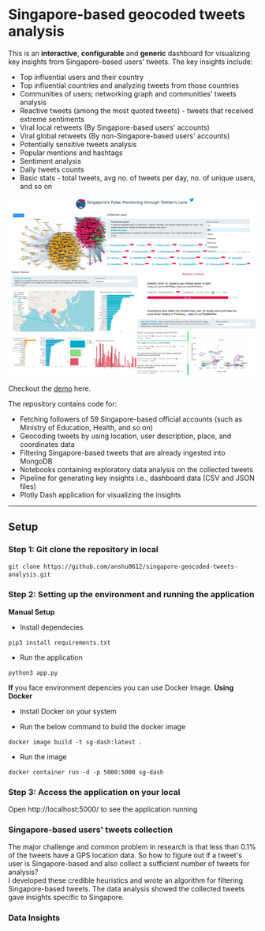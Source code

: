 # Singapore-based geocoded tweets analysis

This is an **interactive**, **configurable** and **generic** dashboard for visualizing key insights from Singapore-based users' tweets. The key insights include:
- Top influential users and their country
- Top influential countries and analyzing tweets from those countries 
- Communities of users; networking graph and communities' tweets analysis
- Reactive tweets (among the most quoted tweets) - tweets that received extreme sentiments
- Viral local retweets (By Singapore-based users' accounts)
- Viral global retweets (By non-Singapore-based users' accounts)
- Potentially sensitive tweets analysis
- Popular mentions and hashtags
- Sentiment analysis 
- Daily tweets counts 
- Basic stats - total tweets, avg no. of tweets per day, no. of unique users, and so on
  
![Alt text](dash_glimpse.png)

Checkout the [demo](http://sg-tweets-monitoring.herokuapp.com/) here. 

The repository contains code for: 
- Fetching followers of 59 Singapore-based official accounts (such as Ministry of Education, Health, and so on)  
- Geocoding tweets by using location, user description, place, and coordinates data
- Filtering Singapore-based tweets that are already ingested into MongoDB 
- Notebooks containing exploratory data analysis on the collected tweets
- Pipeline for generating key insights i.e., dashboard data (CSV and JSON files)
- Plotly Dash application for visualizing the insights

--------------------------------------------------------------------------------

## Setup 

###  Step 1: Git clone the repository in local

```
git clone https://github.com/anshu0612/singapore-geocoded-tweets-analysis.git
```

###  Step 2: Setting up the environment and running the application

**Manual Setup** 

- Install dependecies 
```
pip3 install requirements.txt
```

- Run the application 
```
python3 app.py
```

**If** you face environment depencies you can use Docker Image. 
**Using Docker**

- Install Docker on your system 

- Run the below command to build the docker image
```
docker image build -t sg-dash:latest .
```

- Run the image 
```
docker container run -d -p 5000:5000 sg-dash
```

### Step 3: Access the application on your local
Open  http://localhost:5000/  to see the application running 


### Singapore-based users' tweets collection
The major challenge and common problem in research is that  less than 0.1% of the tweets have a GPS location data. 
So how to figure out if a tweet's user is Singapore-based and also collect a sufficient number of tweets for analysis?  
I developed these credible heuristics and wrote an algorithm for filtering Singapore-based tweets. The data analysis showed the collected tweets gave insights specific to Singapore. 

### Data Insights



<!-- ## Content -->
<!-- toc -->
<!-- - [Singapore-based users' tweets collection](#usage)
- [Data Insights](#license)
- [Setup](#setup)
- [Future Work](#future-work) -->
<!-- tocstop -->